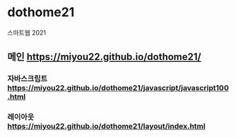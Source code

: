 # dothome21
스마트웹 2021

## 메인 https://miyou22.github.io/dothome21/

### 자바스크립트 https://miyou22.github.io/dothome21/javascript/javascript100.html
### 레이아웃 https://miyou22.github.io/dothome21/layout/index.html
